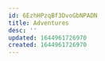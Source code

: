 ```yaml
---
id: 6EzhHPzqBf3DvoGbNPADN
title: Adventures
desc: ''
updated: 1644961726970
created: 1644961726970
---
```


